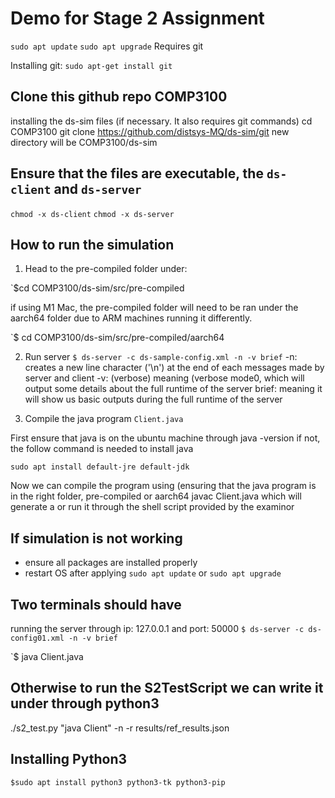 
# Demo for Stage 2 Assignment

`sudo apt update`
`sudo apt upgrade`
Requires git

Installing git:
`sudo apt-get install git`

## Clone this github repo COMP3100
installing the ds-sim files (if necessary. It also requires git commands)
cd COMP3100 
git clone https://github.com/distsys-MQ/ds-sim/git
new directory will be COMP3100/ds-sim

## Ensure that the files are executable, the `ds-client` and `ds-server`


`chmod -x ds-client`
`chmod -x ds-server`



## How to run the simulation

1. Head to the pre-compiled folder under:

`$cd COMP3100/ds-sim/src/pre-compiled

if using M1 Mac, the pre-compiled folder will need to be ran under the aarch64 folder due to ARM machines running it differently.

`$ cd COMP3100/ds-sim/src/pre-compiled/aarch64

2. Run server `$ ds-server -c ds-sample-config.xml -n -v brief`
-n: creates a new line character ('\n') at the end of each messages made by server and client
-v: (verbose) meaning (verbose mode0, which will output some details about the full runtime of the server
brief: meaning it will show us basic outputs during the full runtime of the server

2. Compile the java program `Client.java`

First ensure that java is on the ubuntu machine through java -version
if not, the follow command is needed to install java

`sudo apt install default-jre default-jdk`

Now we can compile the program using (ensuring that the java program is in the right folder, pre-compiled or aarch64
javac Client.java
which will generate a 
or run it through
the shell script provided by the examinor

## If simulation is not working 
 - ensure all packages are installed properly
 - restart OS after applying `sudo apt update` or `sudo apt upgrade`

## Two terminals should have
running the server through ip: 127.0.0.1 and port: 50000 
`$ ds-server -c ds-config01.xml -n -v brief`

`$ java Client.java

## Otherwise to run the S2TestScript we can write it under through python3
./s2_test.py "java Client" -n -r results/ref_results.json

## Installing Python3 

`$sudo apt install python3 python3-tk python3-pip`



